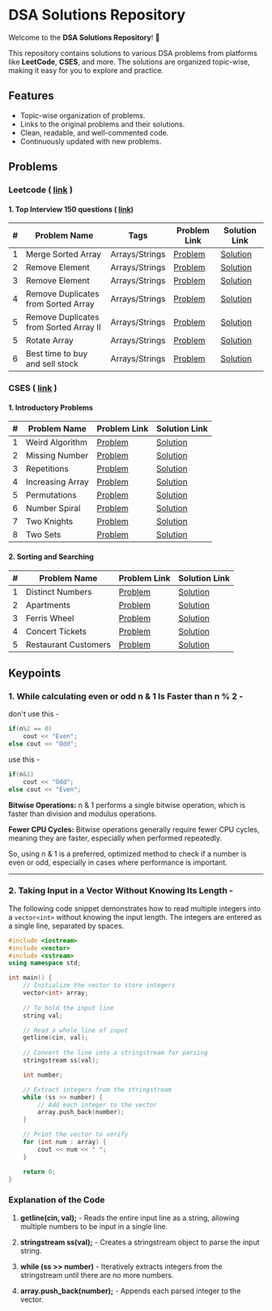 
# DSA Solutions Repository

Welcome to the **DSA Solutions Repository**! 🎯 

This repository contains solutions to various DSA problems from platforms like **LeetCode**, **CSES**, and more. The solutions are organized topic-wise, making it easy for you to explore and practice.

## Features
- Topic-wise organization of problems.
- Links to the original problems and their solutions.
- Clean, readable, and well-commented code.
- Continuously updated with new problems.

## Problems

### Leetcode ( [link](https://leetcode.com) )

#### 1. Top Interview 150 questions ( [link](https://leetcode.com/studyplan/top-interview-150/))

| #   | Problem Name               | Tags   | Problem Link                                   | Solution Link                            |
|-----|---------------------|------------|-----------------------------------------------|------------------------------------------|
| 1   | Merge Sorted Array              | Arrays/Strings                   | [Problem](https://leetcode.com/problems/merge-sorted-array/description/?envType=study-plan-v2&envId=top-interview-150) | [Solution](./leetcode/top%20150%20interview/Array-strings/merge_sorted_array.cpp) |
| 2   | Remove Element             | Arrays/Strings   | [Problem](https://leetcode.com/problems/remove-element/?envType=study-plan-v2&envId=top-interview-150) | [Solution](./leetcode/top%20150%20interview/Array-strings/remove_element.cpp) |
| 3   | Remove Element             | Arrays/Strings   | [Problem](https://leetcode.com/problems/remove-element/?envType=study-plan-v2&envId=top-interview-150) | [Solution](./leetcode/top%20150%20interview/Array-strings/remove_element.cpp) |
| 4   | Remove Duplicates from Sorted Array             | Arrays/Strings   | [Problem](https://leetcode.com/problems/remove-duplicates-from-sorted-array/?envType=study-plan-v2&envId=top-interview-150) | [Solution](./leetcode/top%20150%20interview/Array-strings/remove_duplicates_from_sorted_array.cpp) |
| 5   | Remove Duplicates from Sorted Array II             | Arrays/Strings   | [Problem](https://leetcode.com/problems/remove-duplicates-from-sorted-array-ii/?envType=study-plan-v2&envId=top-interview-150) | [Solution](./leetcode/top%20150%20interview/Array-strings/remove_duplicate_from_sorted_array_II.cpp) |
| 5   | Rotate Array             | Arrays/Strings   | [Problem](https://leetcode.com/problems/rotate-array/description/?envType=study-plan-v2&envId=top-interview-150) | [Solution](./leetcode/top%20150%20interview/Array-strings/rotate_array.cpp) |
| 6   | Best time to buy and sell stock             | Arrays/Strings   | [Problem](https://leetcode.com/problems/best-time-to-buy-and-sell-stock/description/?envType=study-plan-v2&envId=top-interview-150) | [Solution](./leetcode/top%20150%20interview/Array-strings/best_time_to_buy_and_sell_stock.cpp) |

### CSES ( [link](https://cses.fi/problemset/) )

#### 1. Introductory Problems

| #   | Problem Name               | Problem Link                                   | Solution Link                            |
|-----|----------------------|-----------------------------------------------|------------------------------------------|
| 1   | Weird Algorithm              | [Problem](https://cses.fi/problemset/task/1068) | [Solution](./CSES/Introductory%20problems/weird-algorithm.cpp) |
| 2   | Missing Number              | [Problem](https://cses.fi/problemset/task/1083) | [Solution](./CSES/Introductory%20problems/missing-number.cpp) |
| 3   | Repetitions              | [Problem](https://cses.fi/problemset/task/1069) | [Solution](./CSES/Introductory%20problems/repetitions.cpp) |
| 4   | Increasing Array              | [Problem](https://cses.fi/problemset/task/1094) | [Solution](./CSES/Introductory%20problems/increasing_array.cpp) |
| 5   | Permutations             | [Problem](https://cses.fi/problemset/task/1070) | [Solution](./CSES/Introductory%20problems/permutations.cpp) |
| 6   | Number Spiral              | [Problem](https://cses.fi/problemset/task/1071) | [Solution](./CSES/Introductory%20problems/number_spiral.cpp) |
| 7   | Two Knights              | [Problem](https://cses.fi/problemset/task/1072) | [Solution](./CSES/Introductory%20problems/two_knights.cpp) |
| 8   | Two Sets              | [Problem](https://cses.fi/problemset/task/1092) | [Solution](./CSES/Introductory%20problems/two_sets.cpp) |

#### 2. Sorting and Searching

| #   | Problem Name               | Problem Link                                   | Solution Link                            |
|-----|----------------------|-----------------------------------------------|------------------------------------------|
| 1   | Distinct Numbers              | [Problem](https://cses.fi/problemset/task/1621) | [Solution](./CSES/sorting%20and%20searching/distinct_numbers.cpp) |
| 2   | Apartments              | [Problem](https://cses.fi/problemset/task/1084) | [Solution](./CSES/sorting%20and%20searching/apartments.cpp) |
| 3   | Ferris Wheel              | [Problem](https://cses.fi/problemset/task/1090) | [Solution](./CSES/sorting%20and%20searching/ferris_wheel.cpp) |
| 4   | Concert Tickets              | [Problem](https://cses.fi/problemset/task/1091) | [Solution](./CSES/sorting%20and%20searching/concert_tickets.cpp) |
| 5   | Restaurant Customers             | [Problem](https://cses.fi/problemset/task/1619) | [Solution](./CSES/sorting%20and%20searching/restaurant_customers.cpp) |




## Keypoints

### 1. While calculating even or odd n & 1 Is Faster than n % 2 - 

don't use this - 
```cpp
if(n%2 == 0)
    cout << "Even";
else cout << "Odd";

```
use this - 
```cpp
if(n&1) 
    cout << "Odd";
else cout << "Even";
```

**Bitwise Operations:** n & 1 performs a single bitwise operation, which is faster than division and modulus operations.

**Fewer CPU Cycles:** Bitwise operations generally require fewer CPU cycles, meaning they are faster, especially when performed repeatedly.

So, using n & 1 is a preferred, optimized method to check if a number is even or odd, especially in cases where performance is important.

---

### 2. Taking Input in a Vector Without Knowing Its Length - 

The following code snippet demonstrates how to read multiple integers into a `vector<int>` without knowing the input length. The integers are entered as a single line, separated by spaces.

```cpp
#include <iostream>
#include <vector>
#include <sstream>
using namespace std;

int main() {
    // Initialize the vector to store integers
    vector<int> array;                         
    
    // To hold the input line
    string val;         

    // Read a whole line of input
    getline(cin, val);  
    
    // Convert the line into a stringstream for parsing
    stringstream ss(val);  

    int number;

    // Extract integers from the stringstream
    while (ss >> number) {  
        // Add each integer to the vector
        array.push_back(number);  
    }

    // Print the vector to verify
    for (int num : array) {
        cout << num << " ";
    }

    return 0;
}
```

### Explanation of the Code

1. **getline(cin, val);** - Reads the entire input line as a string, allowing multiple numbers to be input in a single line.

2. **stringstream ss(val);** - Creates a stringstream object to parse the input string.

3. **while (ss >> number)** - Iteratively extracts integers from the stringstream until there are no more numbers.

4. **array.push_back(number);** - Appends each parsed integer to the vector.